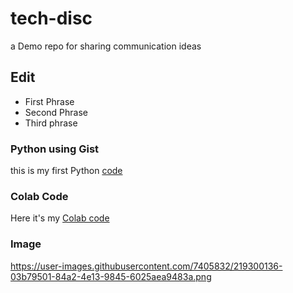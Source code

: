 # tech-disc
a Demo repo for sharing communication ideas





## Edit

* First Phrase
* Second Phrase
* Third phrase


### Python using Gist

this is my first Python [code](https://gist.github.com/egypsiano/6b7cd09a6a7ab336d1b338dbb3ac0472)


### Colab Code

Here it's my [Colab code](https://github.com/egypsiano/tech-disc/blob/main/Tech_Docx.ipynb)


### Image

https://user-images.githubusercontent.com/7405832/219300136-03b79501-84a2-4e13-9845-6025aea9483a.png
